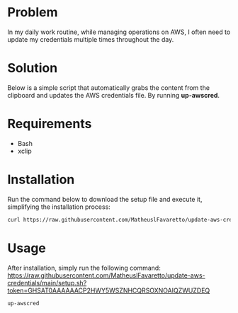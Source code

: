 # Problem

In my daily work routine, while managing operations on AWS, I often need to update my credentials multiple times throughout the day.

# Solution

Below is a simple script that automatically grabs the content from the clipboard and updates the AWS credentials file. By running **up-awscred**.

# Requirements

- Bash
- xclip

# Installation

Run the command below to download the setup file and execute it, simplifying the installation process:

```bash
curl https://raw.githubusercontent.com/MatheuslFavaretto/update-aws-credentials/main/setup.sh?token=GHSAT0AAAAAACP2HWY5WSZNHCQRSOXNOAIQZWUZDEQ | bash
```

# Usage

After installation, simply run the following command:
https://raw.githubusercontent.com/MatheuslFavaretto/update-aws-credentials/main/setup.sh?token=GHSAT0AAAAAACP2HWY5WSZNHCQRSOXNOAIQZWUZDEQ
```bash
up-awscred
```
